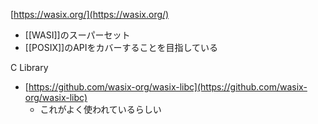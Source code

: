 [https://wasix.org/](https://wasix.org/)

- [[WASI]]のスーパーセット
- [[POSIX]]のAPIをカバーすることを目指している

C Library
- [https://github.com/wasix-org/wasix-libc](https://github.com/wasix-org/wasix-libc)
	- これがよく使われているらしい
